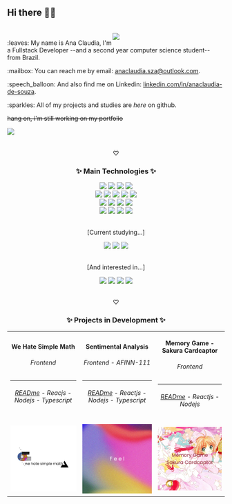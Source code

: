 <div>
  <h2>Hi there 👋🏿</h2>
  </br>
  <img width="260px" align="right" atl="good" src="https://media.giphy.com/media/11ISwbgCxEzMyY/giphy.gif">
  <p>:leaves: My name is Ana Claudia, I'm a Fullstack Developer --and a second year computer science student-- from Brazil.</p>
  <p>:mailbox: You can reach me by email: <a target="_blank" href=mailto:anaclaudia.sza@outlook.com?subject=subject-Hi!>anaclaudia.sza@outlook.com</a>.</p>
  <p>:speech_balloon: And also find me on Linkedin: <a align="center" href="https://www.linkedin.com/in/anaclaudia-de-souza"> linkedin.com/in/anaclaudia-de-souza</a>.</p>
  <p>:sparkles: All of my projects and studies are <i>here</i> on github.</p>
  <p><del>hang on, i'm still working on my portfolio</del></p>
  <img src="https://img.shields.io/badge/OS-Linux-informational?logo=linux&logoColor=white">
</div>
<br/>
<p align="center">♡</p>
<div align="center">
  <h3> ✨ Main Technologies ✨ </h3>
  <img src="https://img.shields.io/badge/-Nodejs-black?style=flat-square&logo=nodedotjs">
  <img src="https://img.shields.io/badge/-JavaScript-black?style=flat-square&logo=javascript">
  <img src="https://img.shields.io/badge/-Typescript-black?style=flat-square&logo=typescript">
  <img src="https://img.shields.io/badge/-Python-black?style=flat-square&logo=python">
  <br/>
  <img src="https://img.shields.io/badge/-Docker-black?style=flat-square&logo=docker">
  <img src="https://img.shields.io/badge/-React-black?style=flat-square&logo=react">
  <img src="https://img.shields.io/badge/-Vue.js-black?style=flat-square&logo=vuedotjs">
  <img src="https://img.shields.io/badge/-Axios-black?style=flat-square&logo=axios">
  <img src="https://img.shields.io/badge/-Swagger-black?style=flat-square&logo=swagger">
  <br/>
  <img src="https://img.shields.io/badge/-MySQL-black?style=flat-square&logo=mysql">
  <img src="https://img.shields.io/badge/-MongoDB-black?style=flat-square&logo=mongodb">
  <img src="https://img.shields.io/badge/-PostgreSQL-black?style=flat-square&logo=postgresql">
  <img src="https://img.shields.io/badge/-Express-black?style=flat-square&logo=express">
  <br />
  <img src="https://img.shields.io/badge/-Jest-black?style=flat-square&logo=jest">
  <img src="https://img.shields.io/badge/-Pytest-black?style=flat-square&logo=pytest">
  <img src="https://img.shields.io/badge/-Mocha-black?style=flat-square&logo=mocha">
  <img src="https://img.shields.io/badge/-Chai-black?style=flat-square&logo=chai">
 </div>
 <br/>
 <div align="center">
  <p> [Current studying...]</p>
  <img src="https://img.shields.io/badge/-C++-black?style=flat-square&logo=cplusplus">
  <img src="https://img.shields.io/badge/-Java-black?style=flat-square&logo=java">
  <img src="https://img.shields.io/badge/-Spring%20Boot%20-black?style=flat-square&logo=springboot">
</div>
<br/>
<div align="center">
  <p> [And interested in...]</p>
  <img src="https://img.shields.io/badge/-AmazonAWS-black?style=flat-square&logo=amazonaws">
  <img src="https://img.shields.io/badge/-Redis-black?style=flat-square&logo=redis">
  <img src="https://img.shields.io/badge/-Ruby%20On%20Rails-black?style=flat-square&logo=rubyonrails">
  <img src="https://img.shields.io/badge/-Django-black?style=flat-square&logo=django">
</div>
<br/>
<p align="center">♡</p>
<div align="center">
    <h3> ✨ Projects in Development ✨ </h3>
  <table>
  <tr>
     <th>
      <p>We Hate Simple Math</p>
       <h6>Frontend</h6>
      <hr/>
      <h6><a href="https://github.com/itscacauinpt/we-hate-simple-math#readme">READme</a> - Reacjs - Nodejs - Typescript</h6>
    </th>
    <th>
      <p>Sentimental Analysis</p>
      <h6>Frontend - AFINN-111</h6>
      <hr/>
      <h6><a href="https://github.com/itscacauinpt/sentimental-analysis#readme">READme</a> - Reactjs - Nodejs - Typescript</h6>
    </th>
    <th>
      <p>Memory Game - Sakura Cardcaptor</p>
      <h6>Frontend</h6>
      <hr/>
      <h6><a href="https://github.com/itscacauinpt/sakura-cardcaptor-memory-game#readme">READme</a> - Reactjs - Nodejs</h6>
    </th>
  </tr>
  <tr>
    <td align="center">
      <img src="https://raw.githubusercontent.com/itscacauinpt/itscacauinpt/media/math.cover.png" alt="math anxiety cover" width="220px">
    </td>
    <td align="center">
      <img src="https://raw.githubusercontent.com/itscacauinpt/itscacauinpt/media/feeling-cvr.png" alt="cover feel" width="220px">
    </td>
    <td align="center">
      <img src="https://raw.githubusercontent.com/itscacauinpt/itscacauinpt/media/sakura-cvr.png" alt="cover memory game" width="220px">
    </td>
  </tr>
</table>
</div>
<!-- <img src="http://github-readme-streak-stats.herokuapp.com?user=itscacauinpt&theme=highcontrast&locale=pt-br" > -->
